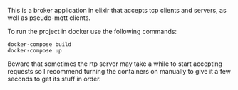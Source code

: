 This is a broker application in elixir that accepts tcp clients and servers, as well as pseudo-mqtt clients.

To run the project in docker use the following commands:

```
docker-compose build
docker-compose up
```
Beware that sometimes the rtp server may take a while to start accepting requests so I recommend turning the containers on manually to give it a few seconds to get its stuff in order.
